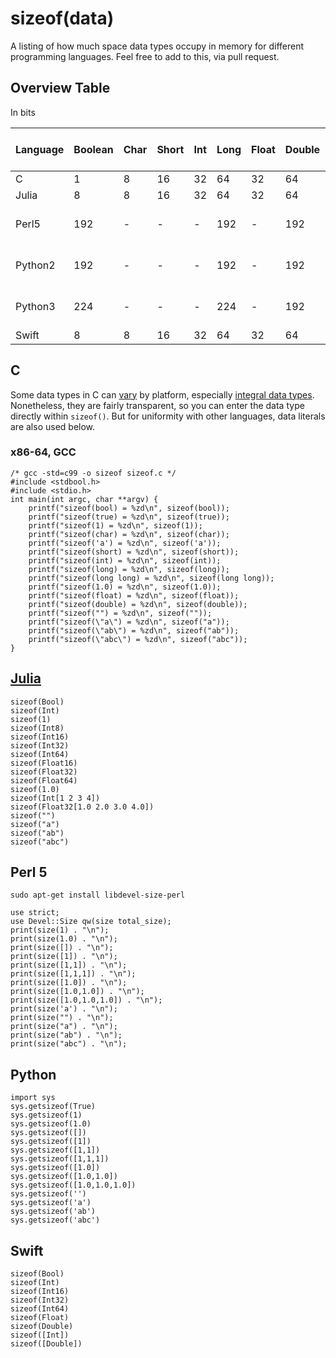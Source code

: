 # sizeof(data)
A listing of how much space data types occupy in memory for different programming languages.
Feel free to add to this, via pull request.

## Overview Table
In bits

| Language | Boolean | Char | Short | Int | Long | Float | Double | Array of Ints | Array of Reals |
| ---      | ---     | ---  | ---   | --- | ---  | ---   | ---    | ---           | ---            |
| C        | 1       | 8    | 16    | 32  | 64   | 32    | 64     | 32*n*         | 32*n*          |
| Julia    | 8       | 8    | 16    | 32  | 64   | 32    | 64     | 64*n*         | 64*n*          |
| Perl5    | 192     | -    | -     | -   | 192  | -     | 192    | 512 + 64*n*   | 512 + 64*n*    |
| Python2  | 192     | -    | -     | -   | 192  | -     | 192    | 576 + 64*n*   | 576 + 64*n*    |
| Python3  | 224     | -    | -     | -   | 224  | -     | 192    | 512 + 64*n*   | 512 + 64*n*    |
| Swift    | 8       | 8    | 16    | 32  | 64   | 32    | 64     | 64*n*         | 64*n*          |


## C
Some data types in C can [vary](https://en.wikipedia.org/wiki/C_data_types) by platform, especially [integral data types][].
Nonetheless, they are fairly transparent, so you can enter the data type directly within `sizeof()`.  But for uniformity with other languages, data literals are also used below.

### x86-64, GCC
```
/* gcc -std=c99 -o sizeof sizeof.c */
#include <stdbool.h>
#include <stdio.h>
int main(int argc, char **argv) {
    printf("sizeof(bool) = %zd\n", sizeof(bool));
    printf("sizeof(true) = %zd\n", sizeof(true));
    printf("sizeof(1) = %zd\n", sizeof(1));
    printf("sizeof(char) = %zd\n", sizeof(char));
    printf("sizeof('a') = %zd\n", sizeof('a'));
    printf("sizeof(short) = %zd\n", sizeof(short));
    printf("sizeof(int) = %zd\n", sizeof(int));
    printf("sizeof(long) = %zd\n", sizeof(long));
    printf("sizeof(long long) = %zd\n", sizeof(long long));
    printf("sizeof(1.0) = %zd\n", sizeof(1.0));
    printf("sizeof(float) = %zd\n", sizeof(float));
    printf("sizeof(double) = %zd\n", sizeof(double));
    printf("sizeof("") = %zd\n", sizeof(""));
    printf("sizeof(\"a\") = %zd\n", sizeof("a"));
    printf("sizeof(\"ab\") = %zd\n", sizeof("ab"));
    printf("sizeof(\"abc\") = %zd\n", sizeof("abc"));
}
```

## [Julia](https://en.wikibooks.org/wiki/Introducing_Julia/Types)
```
sizeof(Bool)
sizeof(Int)
sizeof(1)
sizeof(Int8)
sizeof(Int16)
sizeof(Int32)
sizeof(Int64)
sizeof(Float16)
sizeof(Float32)
sizeof(Float64)
sizeof(1.0)
sizeof(Int[1 2 3 4])
sizeof(Float32[1.0 2.0 3.0 4.0])
sizeof("")
sizeof("a")
sizeof("ab")
sizeof("abc")
```

## Perl 5

`sudo apt-get install libdevel-size-perl`

```
use strict;
use Devel::Size qw(size total_size);
print(size(1) . "\n");
print(size(1.0) . "\n");
print(size([]) . "\n");
print(size([1]) . "\n");
print(size([1,1]) . "\n");
print(size([1,1,1]) . "\n");
print(size([1.0]) . "\n");
print(size([1.0,1.0]) . "\n");
print(size([1.0,1.0,1.0]) . "\n");
print(size('a') . "\n");
print(size("") . "\n");
print(size("a") . "\n");
print(size("ab") . "\n");
print(size("abc") . "\n");
```

## Python
```
import sys
sys.getsizeof(True)
sys.getsizeof(1)
sys.getsizeof(1.0)
sys.getsizeof([])
sys.getsizeof([1])
sys.getsizeof([1,1])
sys.getsizeof([1,1,1])
sys.getsizeof([1.0])
sys.getsizeof([1.0,1.0])
sys.getsizeof([1.0,1.0,1.0])
sys.getsizeof('')
sys.getsizeof('a')
sys.getsizeof('ab')
sys.getsizeof('abc')
```

## Swift

```
sizeof(Bool)
sizeof(Int)
sizeof(Int16)
sizeof(Int32)
sizeof(Int64)
sizeof(Float)
sizeof(Double)
sizeof([Int])
sizeof([Double])
```


[integral data types]: https://en.wikipedia.org/wiki/Integer_(computer_science)

